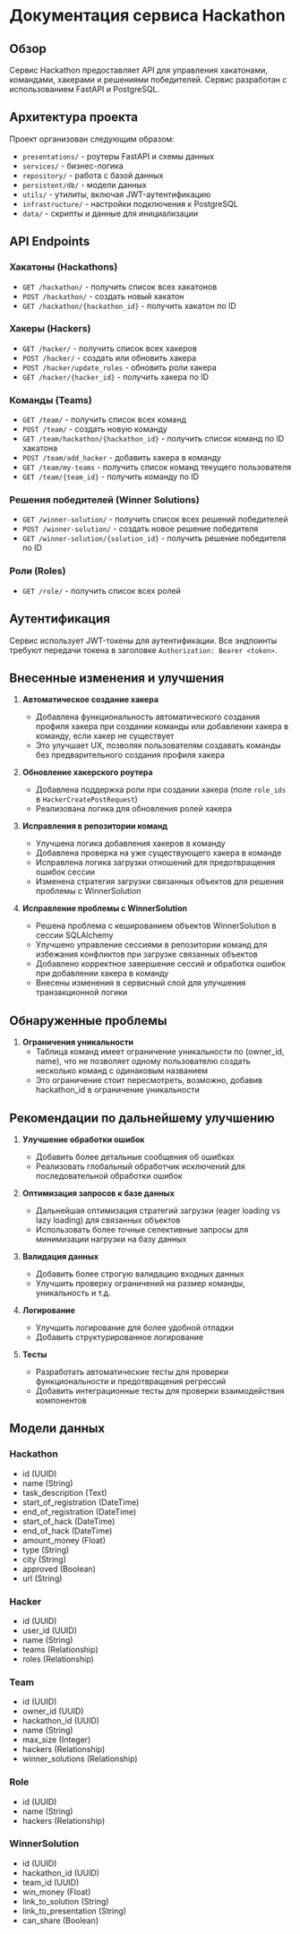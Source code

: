 # Документация сервиса Hackathon

## Обзор

Сервис Hackathon предоставляет API для управления хакатонами, командами, хакерами и решениями победителей. Сервис разработан с использованием FastAPI и PostgreSQL.  

## Архитектура проекта 

Проект организован следующим образом:
- `presentations/` - роутеры FastAPI и схемы данных
- `services/` - бизнес-логика
- `repository/` - работа с базой данных
- `persistent/db/` - модели данных
- `utils/` - утилиты, включая JWT-аутентификацию
- `infrastructure/` - настройки подключения к PostgreSQL
- `data/` - скрипты и данные для инициализации

## API Endpoints

### Хакатоны (Hackathons)
- `GET /hackathon/` - получить список всех хакатонов
- `POST /hackathon/` - создать новый хакатон
- `GET /hackathon/{hackathon_id}` - получить хакатон по ID

### Хакеры (Hackers)
- `GET /hacker/` - получить список всех хакеров
- `POST /hacker/` - создать или обновить хакера
- `POST /hacker/update_roles` - обновить роли хакера
- `GET /hacker/{hacker_id}` - получить хакера по ID

### Команды (Teams)
- `GET /team/` - получить список всех команд
- `POST /team/` - создать новую команду
- `GET /team/hackathon/{hackathon_id}` - получить список команд по ID хакатона
- `POST /team/add_hacker` - добавить хакера в команду
- `GET /team/my-teams` - получить список команд текущего пользователя
- `GET /team/{team_id}` - получить команду по ID

### Решения победителей (Winner Solutions)
- `GET /winner-solution/` - получить список всех решений победителей
- `POST /winner-solution/` - создать новое решение победителя
- `GET /winner-solution/{solution_id}` - получить решение победителя по ID

### Роли (Roles)
- `GET /role/` - получить список всех ролей

## Аутентификация

Сервис использует JWT-токены для аутентификации. Все эндпоинты требуют передачи токена в заголовке `Authorization: Bearer <token>`.

## Внесенные изменения и улучшения

1. **Автоматическое создание хакера**
   - Добавлена функциональность автоматического создания профиля хакера при создании команды или добавлении хакера в команду, если хакер не существует
   - Это улучшает UX, позволяя пользователям создавать команды без предварительного создания профиля хакера

2. **Обновление хакерского роутера**
   - Добавлена поддержка роли при создании хакера (поле `role_ids` в `HackerCreatePostRequest`)
   - Реализована логика для обновления ролей хакера

3. **Исправления в репозитории команд**
   - Улучшена логика добавления хакеров в команду
   - Добавлена проверка на уже существующего хакера в команде
   - Исправлена логика загрузки отношений для предотвращения ошибок сессии
   - Изменена стратегия загрузки связанных объектов для решения проблемы с WinnerSolution

4. **Исправление проблемы с WinnerSolution**
   - Решена проблема с кешированием объектов WinnerSolution в сессии SQLAlchemy
   - Улучшено управление сессиями в репозитории команд для избежания конфликтов при загрузке связанных объектов
   - Добавлено корректное завершение сессий и обработка ошибок при добавлении хакера в команду
   - Внесены изменения в сервисный слой для улучшения транзакционной логики

## Обнаруженные проблемы

1. **Ограничения уникальности**
   - Таблица команд имеет ограничение уникальности по (owner_id, name), что не позволяет одному пользователю создать несколько команд с одинаковым названием
   - Это ограничение стоит пересмотреть, возможно, добавив hackathon_id в ограничение уникальности

## Рекомендации по дальнейшему улучшению

1. **Улучшение обработки ошибок**
   - Добавить более детальные сообщения об ошибках
   - Реализовать глобальный обработчик исключений для последовательной обработки ошибок

2. **Оптимизация запросов к базе данных**
   - Дальнейшая оптимизация стратегий загрузки (eager loading vs lazy loading) для связанных объектов
   - Использовать более точные селективные запросы для минимизации нагрузки на базу данных

3. **Валидация данных**
   - Добавить более строгую валидацию входных данных
   - Улучшить проверку ограничений на размер команды, уникальность и т.д.

4. **Логирование**
   - Улучшить логирование для более удобной отладки
   - Добавить структурированное логирование

5. **Тесты**
   - Разработать автоматические тесты для проверки функциональности и предотвращения регрессий
   - Добавить интеграционные тесты для проверки взаимодействия компонентов

## Модели данных

### Hackathon
- id (UUID)
- name (String)
- task_description (Text)
- start_of_registration (DateTime)
- end_of_registration (DateTime)
- start_of_hack (DateTime)
- end_of_hack (DateTime)
- amount_money (Float)
- type (String)
- city (String)
- approved (Boolean)
- url (String)

### Hacker
- id (UUID)
- user_id (UUID)
- name (String)
- teams (Relationship)
- roles (Relationship)

### Team
- id (UUID)
- owner_id (UUID)
- hackathon_id (UUID)
- name (String)
- max_size (Integer)
- hackers (Relationship)
- winner_solutions (Relationship)

### Role
- id (UUID)
- name (String)
- hackers (Relationship)

### WinnerSolution
- id (UUID)
- hackathon_id (UUID)
- team_id (UUID)
- win_money (Float)
- link_to_solution (String)
- link_to_presentation (String)
- can_share (Boolean) 
